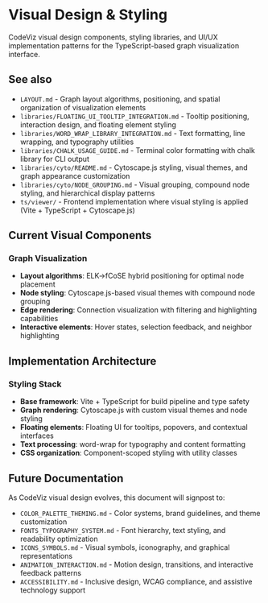 # Visual Design & Styling

CodeViz visual design components, styling libraries, and UI/UX implementation patterns for the TypeScript-based graph visualization interface.

## See also

- `LAYOUT.md` - Graph layout algorithms, positioning, and spatial organization of visualization elements
- `libraries/FLOATING_UI_TOOLTIP_INTEGRATION.md` - Tooltip positioning, interaction design, and floating element styling
- `libraries/WORD_WRAP_LIBRARY_INTEGRATION.md` - Text formatting, line wrapping, and typography utilities
- `libraries/CHALK_USAGE_GUIDE.md` - Terminal color formatting with chalk library for CLI output
- `libraries/cyto/README.md` - Cytoscape.js styling, visual themes, and graph appearance customization
- `libraries/cyto/NODE_GROUPING.md` - Visual grouping, compound node styling, and hierarchical display patterns
- `ts/viewer/` - Frontend implementation where visual styling is applied (Vite + TypeScript + Cytoscape.js)

## Current Visual Components

### Graph Visualization
- **Layout algorithms**: ELK→fCoSE hybrid positioning for optimal node placement
- **Node styling**: Cytoscape.js-based visual themes with compound node grouping
- **Edge rendering**: Connection visualization with filtering and highlighting capabilities
- **Interactive elements**: Hover states, selection feedback, and neighbor highlighting


## Implementation Architecture

### Styling Stack
- **Base framework**: Vite + TypeScript for build pipeline and type safety
- **Graph rendering**: Cytoscape.js with custom visual themes and node styling
- **Floating elements**: Floating UI for tooltips, popovers, and contextual interfaces  
- **Text processing**: word-wrap for typography and content formatting
- **CSS organization**: Component-scoped styling with utility classes



## Future Documentation

As CodeViz visual design evolves, this document will signpost to:

- `COLOR_PALETTE_THEMING.md` - Color systems, brand guidelines, and theme customization  
- `FONTS_TYPOGRAPHY_SYSTEM.md` - Font hierarchy, text styling, and readability optimization
- `ICONS_SYMBOLS.md` - Visual symbols, iconography, and graphical representations
- `ANIMATION_INTERACTION.md` - Motion design, transitions, and interactive feedback patterns
- `ACCESSIBILITY.md` - Inclusive design, WCAG compliance, and assistive technology support

